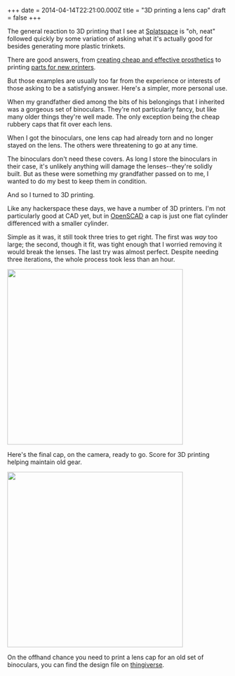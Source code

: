 +++
date = 2014-04-14T22:21:00.000Z
title = "3D printing a lens cap"
draft = false
+++


The general reaction to 3D printing that I see at [Splatspace][0] is "oh, neat" followed quickly by some variation of asking what it's actually good for besides generating more plastic trinkets.

There are good answers, from [creating cheap and effective prosthetics][1] to printing [parts for new printers][2].

But those examples are usually too far from the experience or interests of those asking to be a satisfying answer. Here's a simpler, more personal use.

When my grandfather died among the  bits of his belongings that I inherited was a gorgeous set of binoculars. They're not particularly fancy, but like many older things they're well made. The only exception being the cheap rubbery caps that fit over each lens.

When I got the binoculars, one lens cap had already torn and no longer stayed on the lens. The others were threatening to go at any time.

The binoculars don't need these covers. As long I store the binoculars in their case, it's unlikely anything will damage the lenses--they're solidly built. But as these were something my grandfather passed on to me, I wanted to do my best to keep them in condition.

And so I turned to 3D printing.

Like any hackerspace these days, we have a number of 3D printers. I'm not particularly good at CAD yet, but in [OpenSCAD][3] a cap is just one flat cylinder differenced with a smaller cylinder.

Simple as it was, it still took three tries to get right. The first was *way* too large; the second, though it fit, was tight enough that I worried removing it would break the lenses. The last try was almost perfect. Despite needing three iterations, the whole process took less than an hour.

<img width="400px" src="http://humanmade.org/images/3-caps.jpg" />

Here's the final cap, on the camera, ready to go. Score for 3D printing helping maintain old gear.

<img width="400px" src="http://humanmade.org/images/camera-with-cap.jpg" />

On the offhand chance you need to print a lens cap for an old set of binoculars, you can find the design file on [thingiverse][2].

[0]: http://splatspace.org
[1]: http://arstechnica.com/information-technology/2013/02/robohand-how-cheap-3d-printers-built-a-replacement-hand-for-a-five-year-old-boy/
[2]: http://www.reprap.org/wiki/RepRap
[3]: http://www.openscad.org/
[4]: http://www.thingiverse.com/thing:109567
